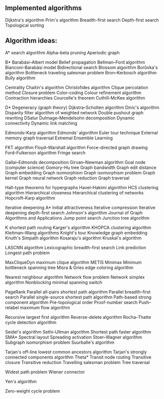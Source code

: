 ## Implemented algorithms

Dijkstra's algorithm
Prim's algorithm
Breadth-first search
Depth-first search
Topological sorting

## Algorithm ideas:

A\* search algorithm
Alpha–beta pruning
Aperiodic graph

B\*
Barabási–Albert model
Belief propagation
Bellman–Ford algorithm
Bianconi–Barabási model
Bidirectional search
Blossom algorithm
Borůvka's algorithm
Bottleneck traveling salesman problem
Bron–Kerbosch algorithm
Bully algorithm

Centrality
Chaitin's algorithm
Christofides algorithm
Clique percolation method
Closure problem
Color-coding
Colour refinement algorithm
Contraction hierarchies
Courcelle's theorem
Cuthill–McKee algorithm

D\*
Degeneracy (graph theory)
Dijkstra–Scholten algorithm
Dinic's algorithm
Disparity filter algorithm of weighted network
Double pushout graph rewriting
DSatur
Dulmage–Mendelsohn decomposition
Dynamic connectivity
Dynamic link matching

Edmonds–Karp algorithm
Edmonds' algorithm
Euler tour technique
External memory graph traversal
Extremal Ensemble Learning

FKT algorithm
Floyd–Warshall algorithm
Force-directed graph drawing
Ford–Fulkerson algorithm
Fringe search

Gallai–Edmonds decomposition
Girvan–Newman algorithm
Goal node (computer science)
Gomory–Hu tree
Graph bandwidth
Graph edit distance
Graph embedding
Graph isomorphism
Graph isomorphism problem
Graph kernel
Graph neural network
Graph reduction
Graph traversal

Hall-type theorems for hypergraphs
Havel–Hakimi algorithm
HCS clustering algorithm
Hierarchical closeness
Hierarchical clustering of networks
Hopcroft–Karp algorithm

Iterative deepening A\*
Initial attractiveness
Iterative compression
Iterative deepening depth-first search
Johnson's algorithm
Journal of Graph Algorithms and Applications
Jump point search
Junction tree algorithm

K shortest path routing
Karger's algorithm
KHOPCA clustering algorithm
Kleitman–Wang algorithms
Knight's tour
Knowledge graph embedding
Knuth's Simpath algorithm
Kosaraju's algorithm
Kruskal's algorithm

LASCNN algorithm
Lexicographic breadth-first search
Link prediction
Longest path problem

MaxCliqueDyn maximum clique algorithm
METIS
Minimax
Minimum bottleneck spanning tree
Misra & Gries edge coloring algorithm

Nearest neighbour algorithm
Network flow problem
Network simplex algorithm
Nonblocking minimal spanning switch

PageRank
Parallel all-pairs shortest path algorithm
Parallel breadth-first search
Parallel single-source shortest path algorithm
Path-based strong component algorithm
Pre-topological order
Proof-number search
Push–relabel maximum flow algorithm

Recursive largest first algorithm
Reverse-delete algorithm
Rocha–Thatte cycle detection algorithm

Seidel's algorithm
Sethi–Ullman algorithm
Shortest path faster algorithm
SMA\*
Spectral layout
Spreading activation
Stoer–Wagner algorithm
Subgraph isomorphism problem
Suurballe's algorithm

Tarjan's off-line lowest common ancestors algorithm
Tarjan's strongly connected components algorithm
Theta\*
Transit node routing
Transitive closure
Transitive reduction
Travelling salesman problem
Tree traversal

Widest path problem
Wiener connector

Yen's algorithm

Zero-weight cycle problem

